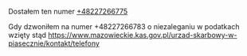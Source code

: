 Dostałem ten numer [+48227266775](tel:+496170961709)

Gdy dzwoniłem na numer +48227266783 o niezaleganiu w podatkach wzięty stąd https://www.mazowieckie.kas.gov.pl/urzad-skarbowy-w-piasecznie/kontakt/telefony
